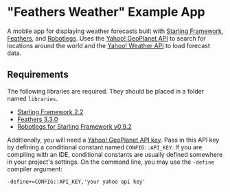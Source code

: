 # "Feathers Weather" Example App

A mobile app for displaying weather forecasts built with [Starling Framework](http://gamua.com/starling/), [Feathers](https://feathersui.com/), and [Robotlegs](https://github.com/joshtynjala/robotlegs-framework-starling). Uses the [Yahoo! GeoPlanet API](http://developer.yahoo.com/geo/geoplanet/) to search for locations around the world and the [Yahoo! Weather API](http://developer.yahoo.com/weather/) to load forecast data.

## Requirements

The following libraries are required. They should be placed in a folder named `libraries`.

* [Starling Framework 2.2](http://gamua.com/starling/)
* [Feathers 3.3.0](https://feathersui.com/)
* [Robotlegs for Starling Framework v0.9.2](https://github.com/joshtynjala/robotlegs-framework-starling)

Additionally, you will need a [Yahoo! GeoPlanet API key](http://developer.yahoo.com/geo/geoplanet/). Pass in this API key by defining a conditional constant named `CONFIG::API_KEY`. If you are compiling with an IDE, conditional constants are usually defined somewhere in your project's settings. On the command line, you may use the `-define` compiler argument:

	-define+=CONFIG::API_KEY,'your yahoo api key'
